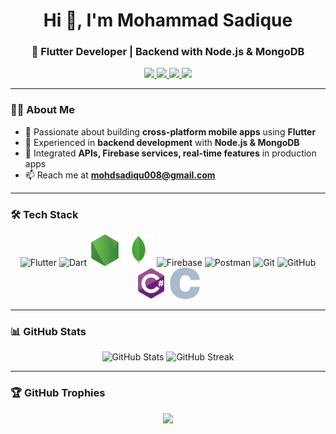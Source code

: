 <h1 align="center">Hi 👋, I'm Mohammad Sadique</h1>
<h3 align="center">🚀 Flutter Developer | Backend with Node.js & MongoDB</h3>

<p align="center">
  <a href="mailto:mohdsadiqu008@gmail.com">
    <img src="https://img.shields.io/badge/Email-D14836?style=flat&logo=gmail&logoColor=white" />
  </a>
  <a href="https://stackoverflow.com/users/27646164/mohammad-sadique" target="_blank">
    <img src="https://img.shields.io/badge/StackOverflow-FE7A16?style=flat&logo=stackoverflow&logoColor=white" />
  </a>
  <a href="https://www.instagram.com/sadique_khan_1/" target="_blank">
    <img src="https://img.shields.io/badge/Instagram-E4405F?style=flat&logo=instagram&logoColor=white" />
  </a>
  <a href="https://leetcode.com/u/Sadique567/" target="_blank">
    <img src="https://img.shields.io/badge/LeetCode-FFA116?style=flat&logo=leetcode&logoColor=black" />
  </a>
</p>

---

### 👨‍💻 About Me
- 🌱 Passionate about building **cross-platform mobile apps** using **Flutter**  
- 💼 Experienced in **backend development** with **Node.js & MongoDB**  
- 🔗 Integrated **APIs, Firebase services, real-time features** in production apps  
- 📫 Reach me at **mohdsadiqu008@gmail.com**

---

### 🛠️ Tech Stack
<p align="center">
  <img src="https://www.vectorlogo.zone/logos/flutterio/flutterio-icon.svg" alt="Flutter" width="50" height="50"/>
  <img src="https://www.vectorlogo.zone/logos/dartlang/dartlang-icon.svg" alt="Dart" width="50" height="50"/>
  <img src="https://raw.githubusercontent.com/devicons/devicon/master/icons/nodejs/nodejs-original.svg" alt="Node.js" width="50" height="50"/>
  <img src="https://raw.githubusercontent.com/devicons/devicon/master/icons/mongodb/mongodb-original.svg" alt="MongoDB" width="50" height="50"/>
  <img src="https://www.vectorlogo.zone/logos/firebase/firebase-icon.svg" alt="Firebase" width="50" height="50"/>
  <img src="https://www.vectorlogo.zone/logos/getpostman/getpostman-icon.svg" alt="Postman" width="50" height="50"/>
  <img src="https://git-scm.com/images/logos/downloads/Git-Icon-1788C.svg" alt="Git" width="50" height="50"/>
  <img src="https://github.githubassets.com/images/modules/logos_page/GitHub-Mark.png" alt="GitHub" width="50" height="50"/>
  <img src="https://raw.githubusercontent.com/devicons/devicon/master/icons/csharp/csharp-original.svg" alt="C#" width="50" height="50"/>
  <img src="https://raw.githubusercontent.com/devicons/devicon/master/icons/c/c-original.svg" alt="C" width="50" height="50"/>
</p>

---

### 📊 GitHub Stats
<p align="center">
  <img src="https://github-readme-stats.vercel.app/api?username=Sadique567&show_icons=true&theme=radical" alt="GitHub Stats" height="160"/>
  <img src="https://github-readme-streak-stats.herokuapp.com/?user=Sadique567&theme=radical" alt="GitHub Streak" height="160"/>
</p>

---

### 🏆 GitHub Trophies
<p align="center">
  <img src="https://github-profile-trophy.vercel.app/?username=Sadique567&theme=radical&no-frame=true&margin-w=15&margin-h=15" />
</p>
